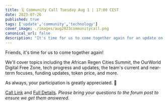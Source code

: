 ```yaml
---
title: 🗓 Community Call Tuesday Aug 1 | 17:00 CEST
date: 2023-07-26
published: true
tags: ['update','community','technology']
cover_image: ./images/aug2023communitycall.png
canonical_url: false
description: "It's time for us to come together again for an update on the latest with ThreeFold."
---
```


Friends, it's time for us to come together again!

We'll cover topics including the African Regen Cities Summit, the OurWorld Digital Free Zone, tech progress and updates, the team's current and near-term focuses, funding updates, token price, and more.

As always, your participation is greatly appreciated. 🙏

[Call Link](https://bit.ly/tfcommunitycall) and [Full Details](https://forum.threefold.io/t/announcing-the-next-community-call-tuesday-august-1-2023/4027). *Please bring your questions to the forum post to ensure we get them answered.*